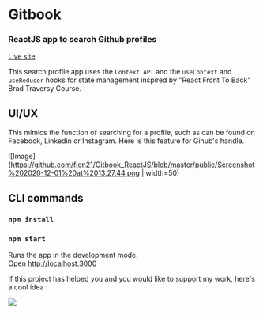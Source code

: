 # Gitbook

### ReactJS app to search Github profiles
[Live site](https://gitbook-react.herokuapp.com)

This search profile app uses the `Context API` and the `useContext` and `useReducer` hooks for state management inspired by "React Front To Back" Brad Traversy Course.

## UI/UX
This mimics the function of searching for a profile, such as can be found on Facebook, Linkedin or Instagram. Here is this feature for Gihub's handle.

![Image](https://github.com/fion21/Gitbook_ReactJS/blob/master/public/Screenshot%202020-12-01%20at%2013.27.44.png | width=50)



## CLI commands

### `npm install`

### `npm start`

Runs the app in the development mode.<br>
Open [http://localhost:3000](http://localhost:3000)


If this project has helped you and you would like to support my work, here's a cool idea :

<a href="https://www.buymeacoffee.com/fion34"><img src="https://img.buymeacoffee.com/button-api/?text=Buy me a coffee&emoji=&slug=fion34&button_colour=FFDD00&font_colour=000000&font_family=Cookie&outline_colour=000000&coffee_colour=ffffff"></a>
